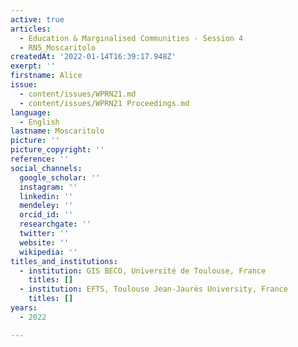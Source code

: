 ```yaml
---
active: true
articles:
  - Education & Marginalised Communities - Session 4
  - RN5_Moscaritolo
createdAt: '2022-01-14T16:39:17.948Z'
exerpt: ''
firstname: Alice
issue:
  - content/issues/WPRN21.md
  - content/issues/WPRN21 Proceedings.md
language:
  - English
lastname: Moscaritolo
picture: ''
picture_copyright: ''
reference: ''
social_channels:
  google_scholar: ''
  instagram: ''
  linkedin: ''
  mendeley: ''
  orcid_id: ''
  researchgate: ''
  twitter: ''
  website: ''
  wikipedia: ''
titles_and_institutions:
  - institution: GIS BECO, Université de Toulouse, France
    titles: []
  - institution: EFTS, Toulouse Jean-Jaurès University, France
    titles: []
years:
  - 2022

---
```

